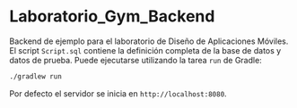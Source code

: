 # Laboratorio_Gym_Backend

Backend de ejemplo para el laboratorio de Diseño de Aplicaciones Móviles. El
script `Script.sql` contiene la definición completa de la base de datos y datos
de prueba.  Puede ejecutarse utilizando la tarea `run` de Gradle:

```bash
./gradlew run
```

Por defecto el servidor se inicia en `http://localhost:8080`.
